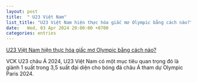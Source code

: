 ```yaml
---
layout: post
title:  " U23 Việt Nam"
list_title: "U23 Việt Nam hiện thực hóa giấc mơ Olympic bằng cách nào?"
date:   Wed, 03 Apr 2024 20:00:00 +0700
categories: entries
---
```

[U23 Việt Nam hiện thực hóa giấc mơ Olympic bằng cách nào?](https://baobariavungtau.com.vn/the-thao/202404/u23-viet-nam-hien-thuc-hoa-giac-mo-olympic-bang-cach-nao-1007036/)

VCK U23 châu Á 2024, U23 Việt Nam có một mục tiêu quan trọng đó là giành 1 suất trong 3,5 suất đại diện cho bóng đá châu Á tham dự Olympic Paris 2024.

